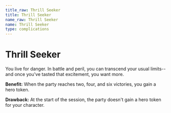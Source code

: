 ```yaml
---
title_raw: Thrill Seeker
title: Thrill Seeker
name_raw: Thrill Seeker
name: Thrill Seeker
type: complications
---
```


# Thrill Seeker

You live for danger. In battle and peril, you can transcend your usual limits--and once you've tasted that excitement, you want more.

**Benefit:** When the party reaches two, four, and six victories, you gain a hero token.

**Drawback:** At the start of the session, the party doesn't gain a hero token for your character.
